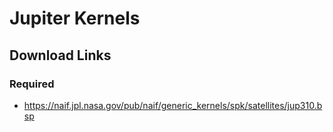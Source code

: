 
# Jupiter Kernels

## Download Links

### Required

- https://naif.jpl.nasa.gov/pub/naif/generic_kernels/spk/satellites/jup310.bsp